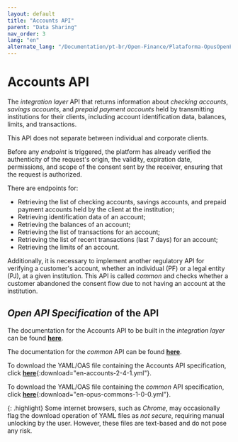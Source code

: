 ```yaml
---
layout: default
title: "Accounts API"
parent: "Data Sharing"
nav_order: 3
lang: "en"
alternate_lang: "/Documentation/pt-br/Open-Finance/Plataforma-OpusOpenFinance/apis/Contas/"
---
```


# Accounts API

The *integration layer* API that returns information about *checking accounts*, *savings accounts*, and *prepaid payment accounts* held by transmitting institutions for their clients, including account identification data, balances, limits, and transactions.

This API does not separate between individual and corporate clients.

Before any *endpoint* is triggered, the platform has already verified the authenticity of the request's origin, the validity, expiration date, permissions, and scope of the consent sent by the receiver, ensuring that the request is authorized.

There are endpoints for:

- Retrieving the list of checking accounts, savings accounts, and prepaid payment accounts held by the client at the institution;
- Retrieving identification data of an account;
- Retrieving the balances of an account;
- Retrieving the list of transactions for an account;
- Retrieving the list of recent transactions (last 7 days) for an account;
- Retrieving the limits of an account.

Additionally, it is necessary to implement another regulatory API for verifying a customer's account, whether an individual (PF) or a legal entity (PJ), at a given institution. This API is called *common* and checks whether a customer abandoned the consent flow due to not having an account at the institution.

## *Open API Specification* of the API

The documentation for the Accounts API to be built in the *integration layer* can be found [**here**][API-Contas].

The documentation for the *common* API can be found [**here**][API-Common].

To download the YAML/OAS file containing the Accounts API specification, click [**here**](en-accounts-2-4-1.yml){:download="en-accounts-2-4-1.yml"}.

To download the YAML/OAS file containing the *common* API specification, click [**here**](en-opus-commons-1-0-0.yml){:download="en-opus-commons-1-0-0.yml"}.

{: .highlight}
Some internet browsers, such as *Chrome*, may occasionally flag the download operation of YAML files as *not secure*, requiring manual unlocking by the user. However, these files are text-based and do not pose any risk.

[API-Contas]: ../../../../swagger-ui/index.html?api=en-Contas
[API-Common]: ../../../../swagger-ui/index.html?api=Opus-Commons
